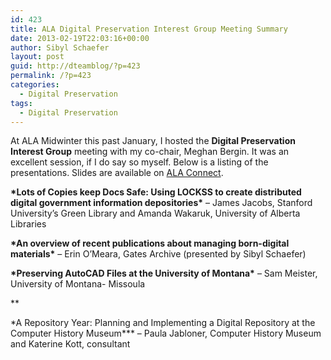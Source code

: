```yaml
---
id: 423
title: ALA Digital Preservation Interest Group Meeting Summary
date: 2013-02-19T22:03:16+00:00
author: Sibyl Schaefer
layout: post
guid: http://dteamblog/?p=423
permalink: /?p=423
categories:
  - Digital Preservation
tags:
  - Digital Preservation
---
```

At ALA Midwinter this past January, I hosted the **Digital Preservation Interest Group** meeting with my co-chair, Meghan Bergin. It was an excellent session, if I do say so myself. Below is a listing of the presentations. Slides are available on [ALA Connect](http://connect.ala.org/node/200513). 

 **\*Lots of Copies keep Docs Safe: Using LOCKSS to create distributed digital government information depositories\*** &#8211; James Jacobs, Stanford University&#8217;s Green Library and Amanda Wakaruk, University of Alberta Libraries

**\*An overview of recent publications about managing born-digital materials\*** &#8211; Erin O&#8217;Meara, Gates Archive (presented by Sibyl Schaefer)

**\*Preserving AutoCAD Files at the University of Montana\*** &#8211; Sam Meister, University of Montana- Missoula
  
**
  
\*A Repository Year: Planning and Implementing a Digital Repository at the Computer History Museum\*** &#8211; Paula Jabloner, Computer History Museum and Katerine Kott, consultant